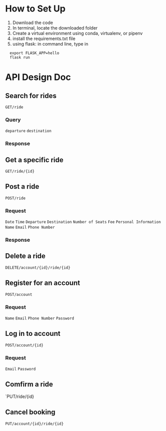 # How to Set Up
1. Download the code 
2. In terminal, locate the downloaded folder 
3. Create a virtual environment using conda, virtualenv, or pipenv
4. install the requirements.txt file
5. using flask: in command line, type in 
 ``` 
   export FLASK_APP=hello
   flask run
```

# API Design Doc

## Search for rides
`GET/ride`
### Query 
`departure`
`destination`
### Response


## Get a specific ride
`GET/ride/{id}`


## Post a ride
`POST/ride`
### Request
`Date`
`Time`
`Departure`
`Destination`
`Number of Seats`
`Fee`
`Personal Information`
  `Name`
  `Email`
  `Phone Number`
  
### Response


## Delete a ride
`DELETE/account/{id}/ride/{id}`


## Register for an account
`POST/account`
### Request
  `Name`
  `Email`
  `Phone Number`
  `Password`


## Log in to account
`POST/account/{id}`
### Request 
  `Email`
  `Password`


## Comfirm a ride
`PUT/ride/{id}


## Cancel booking
`PUT/account/{id}/ride/{id}`














